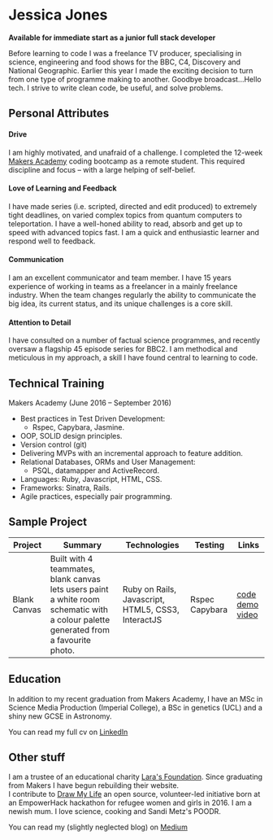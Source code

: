 # Jessica Jones

**Available for immediate start as a junior full stack developer**

Before learning to code I was a freelance TV producer, specialising in science, engineering and food shows for the BBC, C4, Discovery and National Geographic. Earlier this year I made the exciting decision to turn from one type of programme making to another. Goodbye broadcast...Hello tech.  I strive to write clean code, be useful, and solve problems.

## Personal Attributes

#### Drive
I am highly motivated, and unafraid of a challenge. I completed the 12-week [Makers Academy](http://makersacademy.com) coding bootcamp as a remote student. This required discipline and focus – with a large helping of self-belief.

#### Love of Learning and Feedback
I have made series (i.e. scripted, directed and edit produced) to extremely tight deadlines, on varied complex topics from quantum computers to teleportation. I have a well-honed ability to read, absorb and get up to speed with advanced topics fast. I am a quick and enthusiastic learner and respond well to feedback.

#### Communication
I am an excellent communicator and team member. I have 15 years experience of working in teams as a freelancer in a mainly freelance industry. When the team changes regularly the ability to communicate the big idea, its current status, and its unique challenges is a core skill.

#### Attention to Detail
I have consulted on a number of factual science programmes, and recently oversaw a flagship 45 episode series for BBC2. I am methodical and meticulous in my approach, a skill I have found central to learning to code.

## Technical Training
Makers Academy (June 2016 – September 2016)
- Best practices in Test Driven Development:
  - Rspec, Capybara, Jasmine.
- OOP, SOLID design principles.
- Version control (git)
- Delivering MVPs with an incremental approach to feature addition.
- Relational Databases, ORMs and User Management:
  - PSQL, datamapper and ActiveRecord.
- Languages: Ruby, Javascript, HTML, CSS.
- Frameworks: Sinatra, Rails.
- Agile practices, especially pair programming.

## Sample Project

Project| Summary |Technologies| Testing |Links
 ------|--------|--------      |--------|----
 Blank Canvas|Built with 4 teammates, blank canvas lets users paint a white room schematic with a colour palette generated from a favourite photo.| Ruby on Rails, Javascript, HTML5, CSS3, InteractJS|Rspec Capybara| [code](https://github.com/hannako/blank_canvas) [demo video](https://vimeo.com/183908628)


## Education
In addition to my recent graduation from Makers Academy, I have an MSc in Science Media Production (Imperial College), a BSc in genetics (UCL) and a shiny new GCSE in Astronomy.

You can read my full cv on [LinkedIn](https://uk.linkedin.com/in/jessicajonespd)

## Other stuff
I am a trustee of an educational charity [Lara's Foundation](https://larasfoundation.wordpress.com/). Since graduating from Makers I have begun rebuilding their website.  
I contribute to [Draw My Life](https://github.com/empowerhack/DrawMyLife-Service) an open source, volunteer-led initiative born at an EmpowerHack hackathon for refugee women and girls in 2016.
I am a newish mum. I love science, cooking and Sandi Metz's POODR.

You can read my (slightly neglected blog) on [Medium](https://medium.com/jess-jones-blogs-makers)
